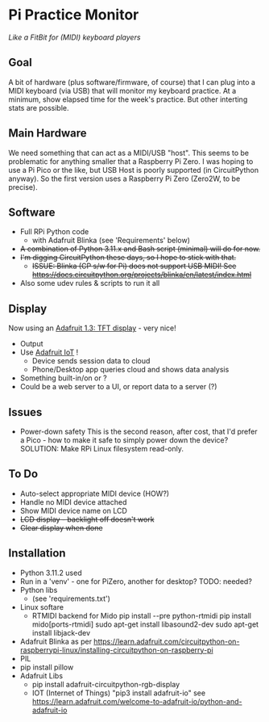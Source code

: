 # Pi Practice Monitor
*Like a FitBit for (MIDI) keyboard players*

## Goal
A bit of hardware (plus software/firmware, of course) that I can plug into a
MIDI keyboard (via USB) that will monitor my keyboard practice. At a minimum, show
elapsed time for the week's practice. But other interting stats are possible.

## Main Hardware
We need something that can act as a MIDI/USB "host". This seems to be problematic
for anything smaller that a Raspberry Pi Zero. I was hoping to use a Pi Pico or the like,
but USB Host is poorly supported (in CircuitPython anyway). So the first version uses a
Raspberry Pi Zero (Zero2W, to be precise).

## Software
* Full RPi Python code
  * with Adafruit Blinka (see 'Requirements' below)
* <strike>A combination of Python 3.11.x and Bash script (minimal) will do for now.</strike>
* <strike>I'm digging CircuitPython these days, so I hope to stick with that.
  * ISSUE: Blinka (CP s/w for Pi) does not support USB MIDI! See https://docs.circuitpython.org/projects/blinka/en/latest/index.html</strike>
* Also some udev rules & scripts to run it all

## Display
Now using an [Adafruit 1.3: TFT display](https://www.adafruit.com/product/4484) - very nice! 


* Output
 * Use [Adafruit IoT](https://io.adafruit.com/robcranfill/overview) !
   * Device sends session data to cloud
   * Phone/Desktop app queries cloud and shows data analysis
 * Something built-in/on or ? 
 * Could be a web server to a UI, or report data to a server (?)


## Issues
* Power-down safety
 This is the second reason, after cost, that I'd prefer a Pico - how to make it safe to 
 simply power down the device? SOLUTION: Make RPi Linux filesystem read-only.


## To Do
 * Auto-select appropriate MIDI device (HOW?)
 * Handle no MIDI device attached
 * Show MIDI device name on LCD
 * <strike>LCD display - backlight off doesn't work</strike>
 * <strike>Clear display when done</strike>
 

## Installation
* Python 3.11.2 used
* Run in a 'venv' - one for PiZero, another for desktop? TODO: needed?
* Python libs
  * (see 'requirements.txt')
* Linux softare
  * RTMIDI backend for Mido
      pip install --pre python-rtmidi
      pip install mido[ports-rtmidi]
      sudo apt-get install libasound2-dev
      sudo apt-get install libjack-dev
 * Adafruit Blinka
as per https://learn.adafruit.com/circuitpython-on-raspberrypi-linux/installing-circuitpython-on-raspberry-pi
 * PIL
  * pip install pillow
   * Adafruit Libs
     * pip install adafruit-circuitpython-rgb-display
     * IOT (Internet of Things) "pip3 install adafruit-io" see https://learn.adafruit.com/welcome-to-adafruit-io/python-and-adafruit-io


